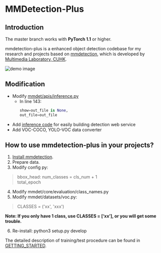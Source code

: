 
# MMDetection-Plus

## Introduction

The master branch works with **PyTorch 1.1** or higher.

mmdetection-plus is a enhanced object detection codebase for my research and projects based on [mmdetection](https://github.com/open-mmlab/mmdetection.git), which is developed by [Multimedia Laboratory, CUHK](http://mmlab.ie.cuhk.edu.hk/).

![demo image](demo/coco_test_12510.jpg)


## Modification
* Modify [mmdet/apis/inference.py](mmdet/apis/inference.py)
  * In line 143:
    ```python
    show=out_file is None,
    out_file=out_file
    ```
* Add [inference code](tools/infer.py) for easily building detection web service
* Add VOC-COCO, YOLO-VOC data converter


## How to use mmdetection-plus in your projects?
1. [Install mmdetection](INSTALL.md).
2. Prepare data.
3. Modify config py:
  > bbox_head: num_classes = cls_num + 1  
  > total_epoch
4. Modify mmdet/core/evaluation/class_names.py
5. Modify mmdet/datasets/voc.py:  
  > CLASSES = ('xx', 'xxx')

**Note: If you only have 1 class, use CLASSES = [‘xx’], or you will get some trouble.**

6. Re-install: python3 setup.py develop

The detailed description of training/test procedure can be found in [GETTING_STARTED](GETTING_STARTED.md).